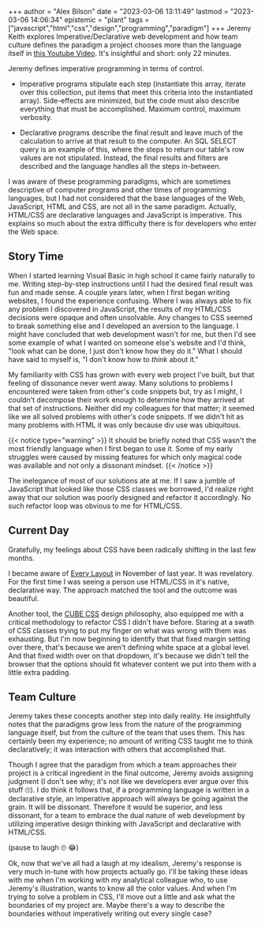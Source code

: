 +++
author = "Alex Bilson"
date = "2023-03-06 13:11:49"
lastmod = "2023-03-06 14:06:34"
epistemic = "plant"
tags = ["javascript","html","css","design","programming","paradigm"]
+++
Jeremy Keith explores Imperative/Declarative web development and how team culture defines the paradigm a project chooses more than the language itself in [this Youtube Video](https://youtu.be/UHfa5ks4q80). It's insightful and short: only 22 minutes.

Jeremy defines imperative programming in terms of control.

- Imperative programs stipulate each step (instantiate this array, iterate over this collection, put items that meet this criteria into the instantiated array). Side-effects are minimized, but the code must also describe everything that must be accomplished.  Maximum control, maximum verbosity.

- Declarative programs describe the final result and leave much of the calculation to arrive at that result to the computer. An SQL SELECT query is an example of this, where the steps to return our table's row values are not stipulated. Instead, the final results and filters are described and the language handles all the steps in-between.

I was aware of these programming paradigms, which are sometimes descriptive of computer programs and other times of programming languages, but I had not considered that the base languages of the Web, JavaScript, HTML and CSS, are not all in the same paradigm. Actually, HTML/CSS are declarative languages and JavaScript is imperative. This explains so much about the extra difficulty there is for developers who enter the Web space.

## Story Time

When I started learning Visual Basic in high school it came fairly naturally to me. Writing step-by-step instructions until I had the desired final result was fun and made sense. A couple years later, when I first began writing websites, I found the experience confusing. Where I was always able to fix any problem I discovered in JavaScript, the results of my HTML/CSS decisions were opaque and often unsolvable. Any changes to CSS seemed to break something else and I developed an aversion to the language. I might have concluded that web development wasn't for me, but then I'd see some example of what I wanted on someone else's website and I'd think, "look what can be done, I just don't know how they do it." What I should have said to myself is, "I don't know how to _think_ about it."

My familiarity with CSS has grown with every web project I've built, but that feeling of dissonance never went away. Many solutions to problems I encountered were taken from other's code snippets but, try as I might, I couldn't decompose their work enough to determine how they arrived at that set of instructions. Neither did my colleagues for that matter; it seemed like we all solved problems with other's code snippets. If we didn't hit as many problems with HTML it was only because div use was ubiquitous.

{{< notice type="warning" >}}
It should be briefly noted that CSS wasn't the most friendly language when I first began to use it. Some of my early struggles were caused by missing features for which only magical code was available and not only a dissonant mindset.
{{< /notice >}}

The inelegance of most of our solutions ate at me. If I saw a jumble of JavaScript that looked like those CSS classes we borrowed, I'd realize right away that our solution was poorly designed and refactor it accordingly. No such refactor loop was obvious to me for HTML/CSS.

## Current Day

Gratefully, my feelings about CSS have been radically shifting in the last few months.

I became aware of [Every Layout](https://every-layout.dev/) in November of last year. It was revelatory. For the first time I was seeing a person use HTML/CSS in it's native, declarative way. The approach matched the tool and the outcome was beautiful.

Another tool, the [CUBE CSS](https://cube.fyi/) design philosophy, also equipped me with a critical methodology to refactor CSS I didn't have before. Staring at a swath of CSS classes trying to put my finger on what was wrong with them was exhausting. But I'm now beginning to identify that that fixed margin setting over there, that's because we aren't defining white space at a global level. And that fixed width over on that dropdown, it's because we didn't tell the browser that the options should fit whatever content we put into them with a little extra padding.

## Team Culture

Jeremy takes these concepts another step into daily reality. He insightfully notes that the paradigms grow less from the nature of the programming language itself, but from the culture of the team that uses them. This has certainly been my experience; no amount of writing CSS taught me to think declaratively; it was interaction with others that accomplished that.

Though I agree that the paradigm from which a team approaches their project is a critical ingredient in the final outcome, Jeremy avoids assigning judgment (I don't see why; it's not like we developers ever argue over this stuff 🙄). I do think it follows that, if a programming language is written in a declarative style, an imperative approach will always be going against the grain. It will be dissonant. Therefore it would be superior, and less dissonant, for a team to embrace the dual nature of web development by utilizing imperative design thinking with JavaScript and declarative with HTML/CSS.

(pause to laugh 🙄 😂)

Ok, now that we've all had a laugh at my idealism, Jeremy's response is very much in-tune with how projects actually go. I'll be taking these ideas with me when I'm working with my analytical colleague who, to use Jeremy's illustration, wants to know all the color values. And when I'm trying to solve a problem in CSS, I'll move out a little and ask what the boundaries of my project are. Maybe there's a way to describe the boundaries without imperatively writing out every single case?
